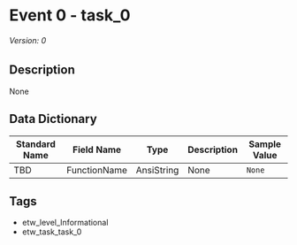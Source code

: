 # Event 0 - task_0
###### Version: 0

## Description
None

## Data Dictionary
|Standard Name|Field Name|Type|Description|Sample Value|
|---|---|---|---|---|
|TBD|FunctionName|AnsiString|None|`None`|

## Tags
* etw_level_Informational
* etw_task_task_0